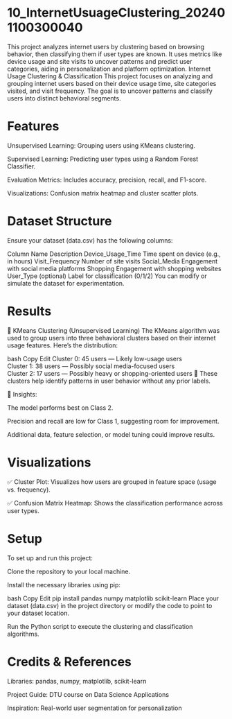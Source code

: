 # 10_InternetUsuageClustering_202401100300040
This project analyzes internet users by clustering based on browsing behavior, then classifying them if user types are known. It uses metrics like device usage and site visits to uncover patterns and predict user categories, aiding in personalization and platform optimization.
Internet Usage Clustering & Classification
This project focuses on analyzing and grouping internet users based on their device usage time, site categories visited, and visit frequency. The goal is to uncover patterns and classify users into distinct behavioral segments.

# Features
Unsupervised Learning: Grouping users using KMeans clustering.

Supervised Learning: Predicting user types using a Random Forest Classifier.

Evaluation Metrics: Includes accuracy, precision, recall, and F1-score.

Visualizations: Confusion matrix heatmap and cluster scatter plots.

# Dataset Structure
Ensure your dataset (data.csv) has the following columns:


Column Name	Description
Device_Usage_Time	Time spent on device (e.g., in hours)
Visit_Frequency	Number of site visits
Social_Media	Engagement with social media platforms
Shopping	Engagement with shopping websites
User_Type (optional)	Label for classification (0/1/2)
You can modify or simulate the dataset for experimentation.

# Results
🔹 KMeans Clustering (Unsupervised Learning)
The KMeans algorithm was used to group users into three behavioral clusters based on their internet usage features. Here’s the distribution:

bash
Copy
Edit
Cluster 0: 45 users — Likely low-usage users  
Cluster 1: 38 users — Possibly social media-focused users  
Cluster 2: 17 users — Possibly heavy or shopping-oriented users
📌 These clusters help identify patterns in user behavior without any prior labels.


📝 Insights:

The model performs best on Class 2.

Precision and recall are low for Class 1, suggesting room for improvement.

Additional data, feature selection, or model tuning could improve results.

# Visualizations
✅ Cluster Plot: Visualizes how users are grouped in feature space (usage vs. frequency).

✅ Confusion Matrix Heatmap: Shows the classification performance across user types.

# Setup
To set up and run this project:

Clone the repository to your local machine.

Install the necessary libraries using pip:

bash
Copy
Edit
pip install pandas numpy matplotlib scikit-learn
Place your dataset (data.csv) in the project directory or modify the code to point to your dataset location.

Run the Python script to execute the clustering and classification algorithms.

# Credits & References
Libraries: pandas, numpy, matplotlib, scikit-learn

Project Guide: DTU course on Data Science Applications

Inspiration: Real-world user segmentation for personalization
